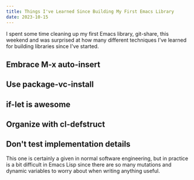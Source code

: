 ```yaml
---
title: Things I've Learned Since Building My First Emacs Library
date: 2023-10-15
---
```


I spent some time cleaning up my first Emacs library, git-share, this
weekend and was surprised at how many different techniques I've
learned for building libraries since I've started.

## Embrace M-x auto-insert

## Use package-vc-install

## if-let is awesome

## Organize with cl-defstruct

## Don't test implementation details

This one is certainly a given in normal software engineering, but in
practice is a bit difficult in Emacs Lisp since there are so many
mutations and dynamic variables to worry about when writing anything
useful.
